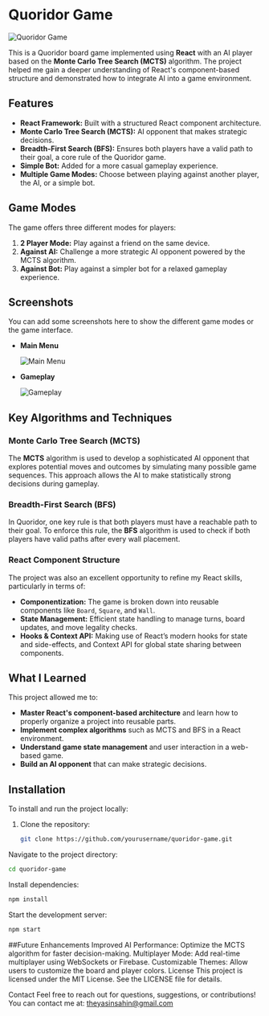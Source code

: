 # Quoridor Game

![Quoridor Game](path_to_screenshot.png)

This is a Quoridor board game implemented using **React** with an AI player based on the **Monte Carlo Tree Search (MCTS)** algorithm. The project helped me gain a deeper understanding of React's component-based structure and demonstrated how to integrate AI into a game environment.

## Features
- **React Framework:** Built with a structured React component architecture.
- **Monte Carlo Tree Search (MCTS):** AI opponent that makes strategic decisions.
- **Breadth-First Search (BFS):** Ensures both players have a valid path to their goal, a core rule of the Quoridor game.
- **Simple Bot:** Added for a more casual gameplay experience.
- **Multiple Game Modes:** Choose between playing against another player, the AI, or a simple bot.

## Game Modes

The game offers three different modes for players:
1. **2 Player Mode:** Play against a friend on the same device.
2. **Against AI:** Challenge a more strategic AI opponent powered by the MCTS algorithm.
3. **Against Bot:** Play against a simpler bot for a relaxed gameplay experience.

## Screenshots
You can add some screenshots here to show the different game modes or the game interface.

- **Main Menu**
  
  ![Main Menu](path_to_screenshot.png)

- **Gameplay**

  ![Gameplay](path_to_screenshot.png)

## Key Algorithms and Techniques

### Monte Carlo Tree Search (MCTS)
The **MCTS** algorithm is used to develop a sophisticated AI opponent that explores potential moves and outcomes by simulating many possible game sequences. This approach allows the AI to make statistically strong decisions during gameplay.

### Breadth-First Search (BFS)
In Quoridor, one key rule is that both players must have a reachable path to their goal. To enforce this rule, the **BFS** algorithm is used to check if both players have valid paths after every wall placement.

### React Component Structure
The project was also an excellent opportunity to refine my React skills, particularly in terms of:
- **Componentization:** The game is broken down into reusable components like `Board`, `Square`, and `Wall`.
- **State Management:** Efficient state handling to manage turns, board updates, and move legality checks.
- **Hooks & Context API:** Making use of React’s modern hooks for state and side-effects, and Context API for global state sharing between components.

## What I Learned
This project allowed me to:
- **Master React's component-based architecture** and learn how to properly organize a project into reusable parts.
- **Implement complex algorithms** such as MCTS and BFS in a React environment.
- **Understand game state management** and user interaction in a web-based game.
- **Build an AI opponent** that can make strategic decisions.

## Installation

To install and run the project locally:

1. Clone the repository:
   ```bash
   git clone https://github.com/yourusername/quoridor-game.git
Navigate to the project directory:
  ```bash
  cd quoridor-game
```
Install dependencies:
  ```bash
  npm install
```
Start the development server:
  ```bash
  npm start
```
##Future Enhancements
Improved AI Performance: Optimize the MCTS algorithm for faster decision-making.
Multiplayer Mode: Add real-time multiplayer using WebSockets or Firebase.
Customizable Themes: Allow users to customize the board and player colors.
License
This project is licensed under the MIT License. See the LICENSE file for details.

Contact
Feel free to reach out for questions, suggestions, or contributions! You can contact me at: theyasinsahin@gmail.com






